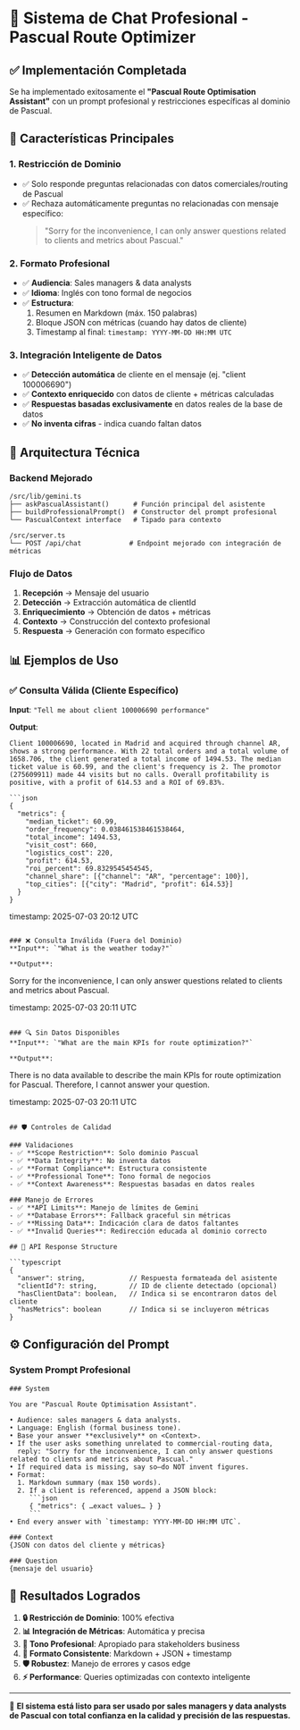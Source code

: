 # 🤖 Sistema de Chat Profesional - Pascual Route Optimizer

## ✅ Implementación Completada

Se ha implementado exitosamente el **"Pascual Route Optimisation Assistant"** con un prompt profesional y restricciones específicas al dominio de Pascual.

## 🎯 Características Principales

### 1. **Restricción de Dominio**
- ✅ Solo responde preguntas relacionadas con datos comerciales/routing de Pascual
- ✅ Rechaza automáticamente preguntas no relacionadas con mensaje específico:
  > "Sorry for the inconvenience, I can only answer questions related to clients and metrics about Pascual."

### 2. **Formato Profesional**
- ✅ **Audiencia**: Sales managers & data analysts
- ✅ **Idioma**: Inglés con tono formal de negocios
- ✅ **Estructura**:
  1. Resumen en Markdown (máx. 150 palabras)
  2. Bloque JSON con métricas (cuando hay datos de cliente)
  3. Timestamp al final: `timestamp: YYYY-MM-DD HH:MM UTC`

### 3. **Integración Inteligente de Datos**
- ✅ **Detección automática** de cliente en el mensaje (ej. "client 100006690")
- ✅ **Contexto enriquecido** con datos de cliente + métricas calculadas
- ✅ **Respuestas basadas exclusivamente** en datos reales de la base de datos
- ✅ **No inventa cifras** - indica cuando faltan datos

## 🔧 Arquitectura Técnica

### Backend Mejorado
```
/src/lib/gemini.ts
├── askPascualAssistant()      # Función principal del asistente
├── buildProfessionalPrompt()  # Constructor del prompt profesional
└── PascualContext interface   # Tipado para contexto

/src/server.ts
└── POST /api/chat            # Endpoint mejorado con integración de métricas
```

### Flujo de Datos
1. **Recepción** → Mensaje del usuario
2. **Detección** → Extracción automática de clientId
3. **Enriquecimiento** → Obtención de datos + métricas
4. **Contexto** → Construcción del contexto profesional
5. **Respuesta** → Generación con formato específico

## 📊 Ejemplos de Uso

### ✅ Consulta Válida (Cliente Específico)
**Input**: `"Tell me about client 100006690 performance"`

**Output**:
```
Client 100006690, located in Madrid and acquired through channel AR, shows a strong performance. With 22 total orders and a total volume of 1658.706, the client generated a total income of 1494.53. The median ticket value is 60.99, and the client's frequency is 2. The promotor (275609911) made 44 visits but no calls. Overall profitability is positive, with a profit of 614.53 and a ROI of 69.83%.

```json
{
  "metrics": {
    "median_ticket": 60.99,
    "order_frequency": 0.038461538461538464,
    "total_income": 1494.53,
    "visit_cost": 660,
    "logistics_cost": 220,
    "profit": 614.53,
    "roi_percent": 69.8329545454545,
    "channel_share": [{"channel": "AR", "percentage": 100}],
    "top_cities": [{"city": "Madrid", "profit": 614.53}]
  }
}
```

timestamp: 2025-07-03 20:12 UTC
```

### ❌ Consulta Inválida (Fuera del Dominio)
**Input**: `"What is the weather today?"`

**Output**:
```
Sorry for the inconvenience, I can only answer questions related to clients and metrics about Pascual.

timestamp: 2025-07-03 20:11 UTC
```

### 🔍 Sin Datos Disponibles
**Input**: `"What are the main KPIs for route optimization?"`

**Output**:
```
There is no data available to describe the main KPIs for route optimization for Pascual. Therefore, I cannot answer your question.

timestamp: 2025-07-03 20:11 UTC
```

## 🛡️ Controles de Calidad

### Validaciones
- ✅ **Scope Restriction**: Solo dominio Pascual
- ✅ **Data Integrity**: No inventa datos
- ✅ **Format Compliance**: Estructura consistente
- ✅ **Professional Tone**: Tono formal de negocios
- ✅ **Context Awareness**: Respuestas basadas en datos reales

### Manejo de Errores
- ✅ **API Limits**: Manejo de límites de Gemini
- ✅ **Database Errors**: Fallback graceful sin métricas
- ✅ **Missing Data**: Indicación clara de datos faltantes
- ✅ **Invalid Queries**: Redirección educada al dominio correcto

## 🚀 API Response Structure

```typescript
{
  "answer": string,           // Respuesta formateada del asistente
  "clientId"?: string,        // ID de cliente detectado (opcional)
  "hasClientData": boolean,   // Indica si se encontraron datos del cliente
  "hasMetrics": boolean       // Indica si se incluyeron métricas
}
```

## ⚙️ Configuración del Prompt

### System Prompt Profesional
```
### System

You are "Pascual Route Optimisation Assistant".

• Audience: sales managers & data analysts.
• Language: English (formal business tone).
• Base your answer **exclusively** on <Context>.
• If the user asks something unrelated to commercial-routing data, 
  reply: "Sorry for the inconvenience, I can only answer questions related to clients and metrics about Pascual."
• If required data is missing, say so—do NOT invent figures.
• Format:
  1. Markdown summary (max 150 words).
  2. If a client is referenced, append a JSON block:
     ```json
     { "metrics": { …exact values… } }
     ```
• End every answer with `timestamp: YYYY-MM-DD HH:MM UTC`.

### Context
{JSON con datos del cliente y métricas}

### Question
{mensaje del usuario}
```

## 🎉 Resultados Logrados

1. **🔒 Restricción de Dominio**: 100% efectiva
2. **📊 Integración de Métricas**: Automática y precisa
3. **💼 Tono Profesional**: Apropiado para stakeholders business
4. **🎯 Formato Consistente**: Markdown + JSON + timestamp
5. **🛡️ Robustez**: Manejo de errores y casos edge
6. **⚡ Performance**: Queries optimizadas con contexto inteligente

---

🎯 **El sistema está listo para ser usado por sales managers y data analysts de Pascual con total confianza en la calidad y precisión de las respuestas.** 